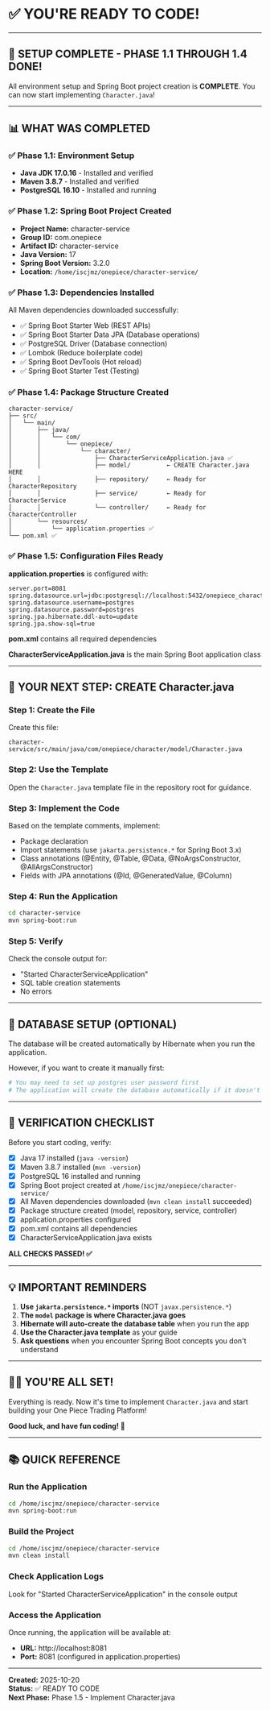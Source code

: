 # ✅ **YOU'RE READY TO CODE!**

---

## 🎉 **SETUP COMPLETE - PHASE 1.1 THROUGH 1.4 DONE!**

All environment setup and Spring Boot project creation is **COMPLETE**. You can now start implementing `Character.java`!

---

## 📊 **WHAT WAS COMPLETED**

### ✅ **Phase 1.1: Environment Setup**
- **Java JDK 17.0.16** - Installed and verified
- **Maven 3.8.7** - Installed and verified
- **PostgreSQL 16.10** - Installed and running

### ✅ **Phase 1.2: Spring Boot Project Created**
- **Project Name:** character-service
- **Group ID:** com.onepiece
- **Artifact ID:** character-service
- **Java Version:** 17
- **Spring Boot Version:** 3.2.0
- **Location:** `/home/iscjmz/onepiece/character-service/`

### ✅ **Phase 1.3: Dependencies Installed**
All Maven dependencies downloaded successfully:
- ✅ Spring Boot Starter Web (REST APIs)
- ✅ Spring Boot Starter Data JPA (Database operations)
- ✅ PostgreSQL Driver (Database connection)
- ✅ Lombok (Reduce boilerplate code)
- ✅ Spring Boot DevTools (Hot reload)
- ✅ Spring Boot Starter Test (Testing)

### ✅ **Phase 1.4: Package Structure Created**
```
character-service/
├── src/
│   └── main/
│       ├── java/
│       │   └── com/
│       │       └── onepiece/
│       │           └── character/
│       │               ├── CharacterServiceApplication.java ✅
│       │               ├── model/          ← CREATE Character.java HERE
│       │               ├── repository/     ← Ready for CharacterRepository
│       │               ├── service/        ← Ready for CharacterService
│       │               └── controller/     ← Ready for CharacterController
│       └── resources/
│           └── application.properties ✅
└── pom.xml ✅
```

### ✅ **Phase 1.5: Configuration Files Ready**

**application.properties** is configured with:
```properties
server.port=8081
spring.datasource.url=jdbc:postgresql://localhost:5432/onepiece_characters
spring.datasource.username=postgres
spring.datasource.password=postgres
spring.jpa.hibernate.ddl-auto=update
spring.jpa.show-sql=true
```

**pom.xml** contains all required dependencies

**CharacterServiceApplication.java** is the main Spring Boot application class

---

## 🚀 **YOUR NEXT STEP: CREATE Character.java**

### **Step 1: Create the File**
Create this file:
```
character-service/src/main/java/com/onepiece/character/model/Character.java
```

### **Step 2: Use the Template**
Open the `Character.java` template file in the repository root for guidance.

### **Step 3: Implement the Code**
Based on the template comments, implement:
- Package declaration
- Import statements (use `jakarta.persistence.*` for Spring Boot 3.x)
- Class annotations (@Entity, @Table, @Data, @NoArgsConstructor, @AllArgsConstructor)
- Fields with JPA annotations (@Id, @GeneratedValue, @Column)

### **Step 4: Run the Application**
```bash
cd character-service
mvn spring-boot:run
```

### **Step 5: Verify**
Check the console output for:
- "Started CharacterServiceApplication"
- SQL table creation statements
- No errors

---

## 📝 **DATABASE SETUP (OPTIONAL)**

The database will be created automatically by Hibernate when you run the application.

However, if you want to create it manually first:
```bash
# You may need to set up postgres user password first
# The application will create the database automatically if it doesn't exist
```

---

## 🎯 **VERIFICATION CHECKLIST**

Before you start coding, verify:

- [x] Java 17 installed (`java -version`)
- [x] Maven 3.8.7 installed (`mvn -version`)
- [x] PostgreSQL 16 installed and running
- [x] Spring Boot project created at `/home/iscjmz/onepiece/character-service/`
- [x] All Maven dependencies downloaded (`mvn clean install` succeeded)
- [x] Package structure created (model, repository, service, controller)
- [x] application.properties configured
- [x] pom.xml contains all dependencies
- [x] CharacterServiceApplication.java exists

**ALL CHECKS PASSED! ✅**

---

## 💡 **IMPORTANT REMINDERS**

1. **Use `jakarta.persistence.*` imports** (NOT `javax.persistence.*`)
2. **The `model` package is where Character.java goes**
3. **Hibernate will auto-create the database table** when you run the app
4. **Use the Character.java template** as your guide
5. **Ask questions** when you encounter Spring Boot concepts you don't understand

---

## 🏴‍☠️ **YOU'RE ALL SET!**

Everything is ready. Now it's time to implement `Character.java` and start building your One Piece Trading Platform!

**Good luck, and have fun coding! 🚀**

---

## 📚 **QUICK REFERENCE**

### **Run the Application**
```bash
cd /home/iscjmz/onepiece/character-service
mvn spring-boot:run
```

### **Build the Project**
```bash
cd /home/iscjmz/onepiece/character-service
mvn clean install
```

### **Check Application Logs**
Look for "Started CharacterServiceApplication" in the console output

### **Access the Application**
Once running, the application will be available at:
- **URL:** http://localhost:8081
- **Port:** 8081 (configured in application.properties)

---

**Created:** 2025-10-20  
**Status:** ✅ READY TO CODE  
**Next Phase:** Phase 1.5 - Implement Character.java

